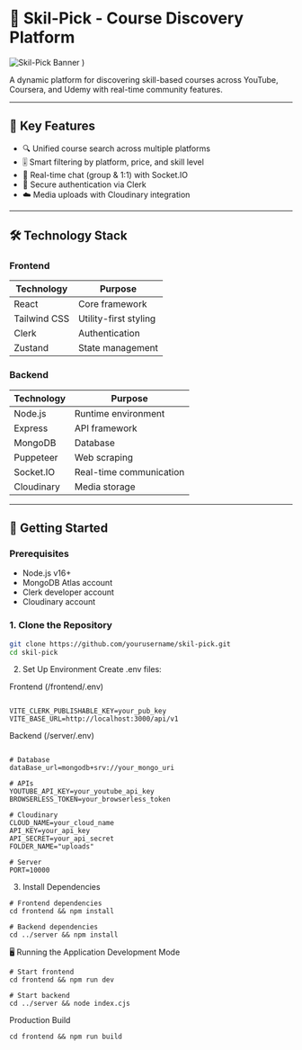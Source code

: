 # 🚀 Skil-Pick - Course Discovery Platform

![Skil-Pick Banner](https://github.com/user-attachments/assets/36cf7c1f-21bb-48af-90fd-998315d4eae7)
)


A dynamic platform for discovering skill-based courses across YouTube, Coursera, and Udemy with real-time community features.

---

## 🌟 Key Features

- 🔍 Unified course search across multiple platforms
- 🎚️ Smart filtering by platform, price, and skill level
- 💬 Real-time chat (group & 1:1) with Socket.IO
- 🔐 Secure authentication via Clerk
- ☁️ Media uploads with Cloudinary integration

---

## 🛠 Technology Stack

### Frontend
| Technology | Purpose |
|------------|---------|
| React | Core framework |
| Tailwind CSS | Utility-first styling |
| Clerk | Authentication |
| Zustand | State management |

### Backend
| Technology | Purpose |
|------------|---------|
| Node.js | Runtime environment |
| Express | API framework |
| MongoDB | Database |
| Puppeteer | Web scraping |
| Socket.IO | Real-time communication |
| Cloudinary | Media storage |

---

## 🚀 Getting Started

### Prerequisites
- Node.js v16+
- MongoDB Atlas account
- Clerk developer account
- Cloudinary account

### 1. Clone the Repository
```bash
git clone https://github.com/yourusername/skil-pick.git
cd skil-pick
```

2. Set Up Environment
Create .env files:<br/>

Frontend (/frontend/.env)
 ```

VITE_CLERK_PUBLISHABLE_KEY=your_pub_key
VITE_BASE_URL=http://localhost:3000/api/v1
```
Backend (/server/.env)
```

# Database
dataBase_url=mongodb+srv://your_mongo_uri

# APIs
YOUTUBE_API_KEY=your_youtube_api_key
BROWSERLESS_TOKEN=your_browserless_token

# Cloudinary
CLOUD_NAME=your_cloud_name
API_KEY=your_api_key
API_SECRET=your_api_secret
FOLDER_NAME="uploads"

# Server
PORT=10000
```

3. Install Dependencies
```
# Frontend dependencies
cd frontend && npm install

# Backend dependencies
cd ../server && npm install
```
🖥️ Running the Application
  Development Mode
  ```
# Start frontend 
cd frontend && npm run dev

# Start backend 
cd ../server && node index.cjs
```
Production Build
```
cd frontend && npm run build
```





